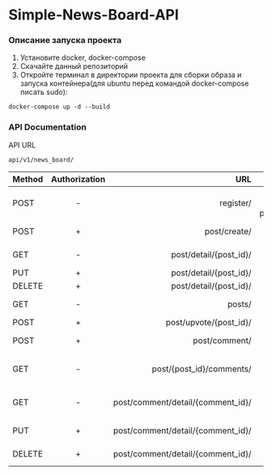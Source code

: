 # Simple-News-Board-API
### Описание запуска проекта
1. Установите docker, docker-compose
2. Скачайте данный репозиторий
3. Откройте терминал в директории проекта для сборки образа и запуска контейнера(для ubuntu перед командой docker-compose писать sudo):
```
docker-compose up -d --build
```
### API Documentation
API URL
```
api/v1/news_board/
```
| Method       |Authorization |URL           | Body  |Description |
| ------------- |:-------------:|------:| -----:|-----:|
| POST      |-| register/ | username, password, password_confirm | Register new user|
| POST     |+| post/create/      |   title, link |Create new post|
| GET |-| post/detail/{post_id}/     |    - |Watch post detail|
| PUT |+| post/detail/{post_id}/     |    title, link |Update post|
| DELETE |+| post/detail/{post_id}/     |    - |Delete post|
| GET |-| posts/    |    - |Shows list of posts|
| POST |+| post/upvote/{post_id}/    |   - |Upvote post|
| POST     |+| post/comment/      |   content |Create new comment| 
| GET |-| post/{post_id}/comments/    |    - |Shows comments for post({post_id}) |  
| GET |-| post/comment/detail/{comment_id}/   |    - |Watch comment detail|
| PUT |+| post/comment/detail/{comment_id}/   |    content |Update comment|
| DELETE |+| post/comment/detail/{comment_id}/   |    - |Delete comment|

